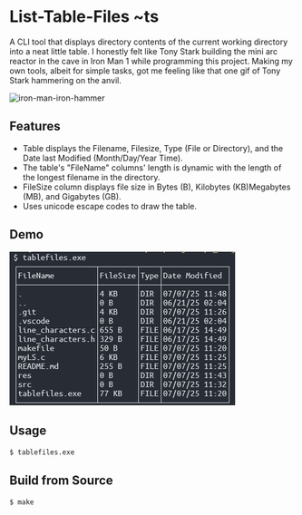 # List-Table-Files ~ts 
A CLI tool that displays directory contents of the current working directory into a neat little table. I honestly felt like Tony Stark building the mini arc reactor in the cave in Iron Man 1 while programming this project. Making my own tools, albeit for simple tasks, got me feeling like that one gif of Tony Stark hammering on the anvil.

![iron-man-iron-hammer](res/iron-man-iron-man-hammer.gif)

## Features
- Table displays the Filename, Filesize, Type (File or Directory), and the Date last Modified (Month/Day/Year Time).
- The table's "FileName" columns' length is dynamic with the length of the longest filename in the directory.
- FileSize column displays file size in Bytes (B), Kilobytes (KB)Megabytes (MB), and Gigabytes (GB).
- Uses unicode escape codes to draw the table.

## Demo

![tablefiles_demo](res/tablefiles_demo.png)

## Usage
```
$ tablefiles.exe
```

## Build from Source
```
$ make
```
